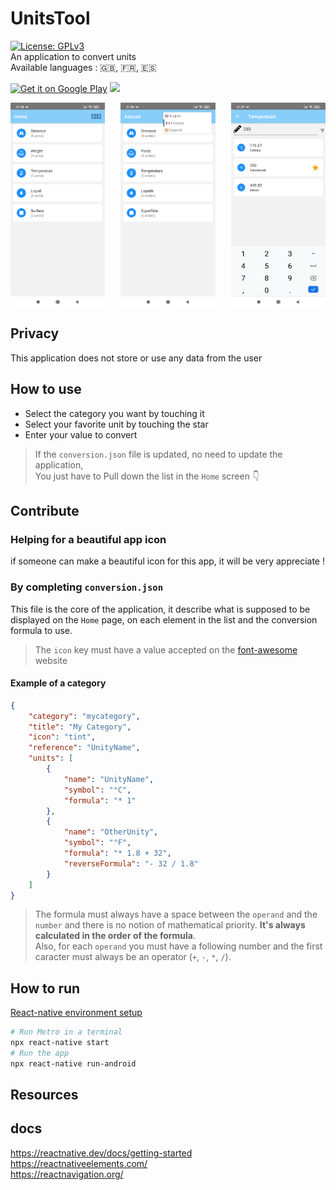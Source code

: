 # UnitsTool
[![License: GPLv3](https://img.shields.io/badge/License-GPLv3-blue.svg)](https://opensource.org/licenses/gpl-3.0)  
An application to convert units  
Available languages : 🇬🇧, 🇫🇷, 🇪🇸

[<img alt='Get it on Google Play' src='https://play.google.com/intl/en_us/badges/static/images/badges/en_badge_web_generic.png' height="75"/>](https://play.google.com/store/apps/details?id=com.unitstool)
[<img src="https://fdroid.gitlab.io/artwork/badge/get-it-on.png" height="75">](https://f-droid.org/packages/com.unitstool/)

<div style="display: flex; flex-direction: row; justify-content: space-between;">
    <img alt="home" src="screenshot/home.png" style="width: 30%; height: 30%;"/>
    <img alt="languages" src="screenshot/languages.png" style="width: 30%; height: 30%;"/>
    <img alt="temperature" src="screenshot/temperature.png" style="width: 30%; height: 30%;"/>
</div>

## Privacy
This application does not store or use any data from the user 

## How to use

* Select the category you want by touching it
* Select your favorite unit by touching the star
* Enter your value to convert

> If the `conversion.json` file is updated, no need to update the application,  
> You just have to Pull down the list in the `Home` screen 👇

## Contribute

### Helping for a beautiful app icon
if someone can make a beautiful icon for this app, it will be very appreciate !

### By completing `conversion.json`
This file is the core of the application, it describe what is supposed to be displayed on the `Home` page, on each element in the list and the conversion formula to use.

> The `icon` key must have a value accepted on the [font-awesome](https://fontawesome.com/) website
#### Example of a category
```json
{
    "category": "mycategory",
    "title": "My Category",
    "icon": "tint",
    "reference": "UnityName",
    "units": [
        {
            "name": "UnityName",
            "symbol": "°C",
            "formula": "* 1"
        },
        {
            "name": "OtherUnity",
            "symbol": "°F",
            "formula": "* 1.8 + 32",
            "reverseFormula": "- 32 / 1.8"
        }
    ]
}
```
> The formula must always have a space between the `operand` and the `number` and there is no notion of mathematical priority. **It's always calculated in the order of the formula**.  
Also, for each `operand` you must have a following number and the first caracter must always be an operator (`+`, `-`, `*`, `/`).

## How to run

[React-native environment setup](https://reactnative.dev/docs/environment-setup)
```bash
# Run Metro in a terminal
npx react-native start
# Run the app
npx react-native run-android
```

## Resources

## docs
https://reactnative.dev/docs/getting-started  
https://reactnativeelements.com/    
https://reactnavigation.org/
